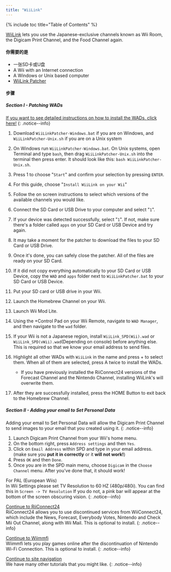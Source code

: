 ```yaml
---
title: "WiiLink"
---
```


{% include toc title="Table of Contents" %}


[WiiLink](https://wiilink24.com/) lets you use the Japanese-exclusive channels known as Wii Room, the Digicam Print Channel, and the Food Channel again.

#### 你需要的是

- 一张SD卡或U盘
- A Wii with an Internet connection
- A Windows or Unix based computer
- [WiiLink Patcher](https://github.com/WiiLink24/WiiLink24-Patcher/releases)

#### 步骤

##### Section I - Patching WADs

[If you want to see detailed instructions on how to install the WADs, click here!](wiimodlite)
{: .notice--info}

1. Download `WiiLinkPatcher-Windows.bat` if you are on Windows, and `WiiLinkPatcher-Unix.sh` if you are on a Unix system
2. On Windows run `WiiLinkPatcher-Windows.bat`. On Unix systems, open Terminal and type `bash`, then drag `WiiLinkPatcher-Unix.sh` into the terminal then press enter. It should look like this: `bash WiiLinkPatcher-Unix.sh`.
3. Press 1 to choose "`Start`" and confirm your selection by pressing `ENTER`.
4. For this guide, choose "`Install WiiLink on your Wii`"
5. Follow the on screen instructions to select which versions of the available channels you would like.
6. Connect the SD Card or USB Drive to your computer and select "`1`".
7. If your device was detected successfully, select "`1`". If not, make sure there's a folder called `apps` on your SD Card or USB Device and try again.
8. It may take a moment for the patcher to download the files to your SD Card or USB Drive.
9. Once it's done, you can safely close the patcher. All of the files are ready on your SD Card.
10. If it did not copy everything automatically to your SD Card or USB Device, copy the `WAD` and `apps` folder next to `WiiLinkPatcher.bat` to your SD Card or USB Device.
11. Put your SD card or USB drive in your Wii.
12. Launch the Homebrew Channel on your Wii.
13. Launch Wii Mod Lite.
14. Using the +Control Pad on your Wii Remote, navigate to `WAD Manager`, and then navigate to the `wad` folder.
15. If your Wii is not a Japanese region, install `WiiLink_SPD(Wii).wad` or `WiiLink_SPD(vWii).wad`(Depending on console) before anything else. This is required so that we know your email address to send files.
16. Highlight all other WADs with `WiiLink` in the name and press + to select them. When all of them are selected, press A twice to install the WADs.
    - If you have previously installed the RiiConnect24 versions of the Forecast Channel and the Nintendo Channel, installing WiiLink's will overwrite them.

17. After they are successfully installed, press the HOME Button to exit back to the Homebrew Channel.

##### Section II - Adding your email to Set Personal Data

Adding your email to Set Personal Data will allow the Digicam Print Channel to send images to your email that you created using it.
{: .notice--info}

1. Launch Digicam Print Channel from your Wii's home menu.
2. On the bottom right, press `Address settings` and then `Yes`.
3. Click on `Email Address` within SPD and type in your email address. (make sure you **put it in correctly** or it **will not work!**)
4. Press `OK` and then `Done`.
5. Once you are in the SPD main menu, choose `Digicam` in the `Choose Channel` menu. After you’ve done that, it should work!

For PAL (European Wiis)<br> In Wii Settings please set TV Resolution to 60 HZ (480p/480i). You can find this in `Screen -> TV Resolution` If you do not, a pink bar will appear at the bottom of the screen obscuring vision.
{: .notice--info}

[Continue to RiiConnect24](riiconnect24)<br> RiiConnect24 allows you to use discontinued services from WiiConnect24, which include the News, Forecast, Everybody Votes, Nintendo and Check Mii Out Channel, along with Wii Mail. This is optional to install.
{: .notice--info}

[Continue to Wiimmfi](wiimmfi)<br> Wiimmfi lets you play games online after the discontinuation of Nintendo Wi-Fi Connection. This is optional to install.
{: .notice--info}

[Continue to site navigation](site-navigation)<br> We have many other tutorials that you might like.
{: .notice--info}
